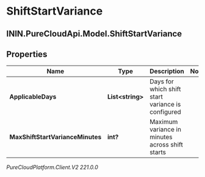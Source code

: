 # ShiftStartVariance

## ININ.PureCloudApi.Model.ShiftStartVariance

## Properties

|Name | Type | Description | Notes|
|------------ | ------------- | ------------- | -------------|
| **ApplicableDays** | **List&lt;string&gt;** | Days for which shift start variance is configured | |
| **MaxShiftStartVarianceMinutes** | **int?** | Maximum variance in minutes across shift starts | |



_PureCloudPlatform.Client.V2 221.0.0_
